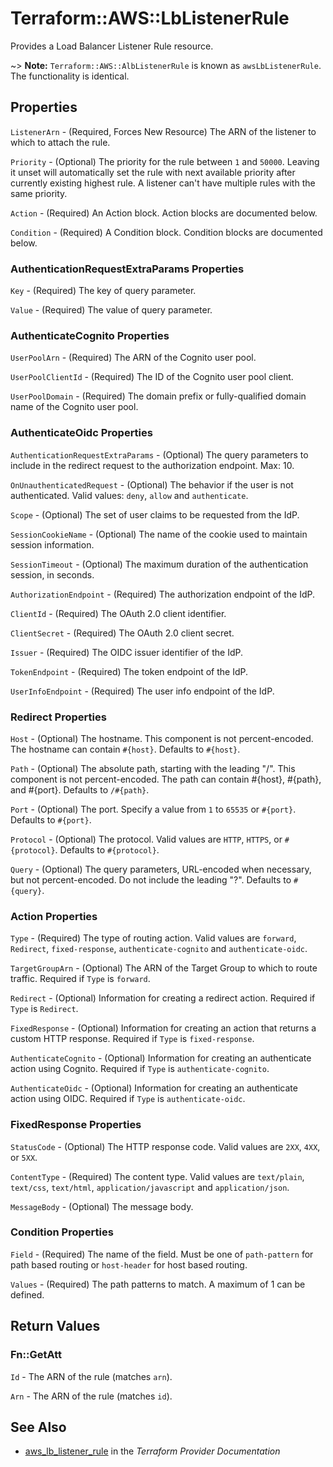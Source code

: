 # Terraform::AWS::LbListenerRule

Provides a Load Balancer Listener Rule resource.

~> **Note:** `Terraform::AWS::AlbListenerRule` is known as `awsLbListenerRule`. The functionality is identical.

## Properties

`ListenerArn` - (Required, Forces New Resource) The ARN of the listener to which to attach the rule.

`Priority` - (Optional) The priority for the rule between `1` and `50000`. Leaving it unset will automatically set the rule with next available priority after currently existing highest rule. A listener can't have multiple rules with the same priority.

`Action` - (Required) An Action block. Action blocks are documented below.

`Condition` - (Required) A Condition block. Condition blocks are documented below.

### AuthenticationRequestExtraParams Properties

`Key` - (Required) The key of query parameter.

`Value` - (Required) The value of query parameter.

### AuthenticateCognito Properties

`UserPoolArn` - (Required) The ARN of the Cognito user pool.

`UserPoolClientId` - (Required) The ID of the Cognito user pool client.

`UserPoolDomain` - (Required) The domain prefix or fully-qualified domain name of the Cognito user pool.

### AuthenticateOidc Properties

`AuthenticationRequestExtraParams` - (Optional) The query parameters to include in the redirect request to the authorization endpoint. Max: 10.

`OnUnauthenticatedRequest` - (Optional) The behavior if the user is not authenticated. Valid values: `deny`, `allow` and `authenticate`.

`Scope` - (Optional) The set of user claims to be requested from the IdP.

`SessionCookieName` - (Optional) The name of the cookie used to maintain session information.

`SessionTimeout` - (Optional) The maximum duration of the authentication session, in seconds.

`AuthorizationEndpoint` - (Required) The authorization endpoint of the IdP.

`ClientId` - (Required) The OAuth 2.0 client identifier.

`ClientSecret` - (Required) The OAuth 2.0 client secret.

`Issuer` - (Required) The OIDC issuer identifier of the IdP.

`TokenEndpoint` - (Required) The token endpoint of the IdP.

`UserInfoEndpoint` - (Required) The user info endpoint of the IdP.

### Redirect Properties

`Host` - (Optional) The hostname. This component is not percent-encoded. The hostname can contain `#{host}`. Defaults to `#{host}`.

`Path` - (Optional) The absolute path, starting with the leading "/". This component is not percent-encoded. The path can contain #{host}, #{path}, and #{port}. Defaults to `/#{path}`.

`Port` - (Optional) The port. Specify a value from `1` to `65535` or `#{port}`. Defaults to `#{port}`.

`Protocol` - (Optional) The protocol. Valid values are `HTTP`, `HTTPS`, or `#{protocol}`. Defaults to `#{protocol}`.

`Query` - (Optional) The query parameters, URL-encoded when necessary, but not percent-encoded. Do not include the leading "?". Defaults to `#{query}`.

### Action Properties

`Type` - (Required) The type of routing action. Valid values are `forward`, `Redirect`, `fixed-response`, `authenticate-cognito` and `authenticate-oidc`.

`TargetGroupArn` - (Optional) The ARN of the Target Group to which to route traffic. Required if `Type` is `forward`.

`Redirect` - (Optional) Information for creating a redirect action. Required if `Type` is `Redirect`.

`FixedResponse` - (Optional) Information for creating an action that returns a custom HTTP response. Required if `Type` is `fixed-response`.

`AuthenticateCognito` - (Optional) Information for creating an authenticate action using Cognito. Required if `Type` is `authenticate-cognito`.

`AuthenticateOidc` - (Optional) Information for creating an authenticate action using OIDC. Required if `Type` is `authenticate-oidc`.

### FixedResponse Properties

`StatusCode` - (Optional) The HTTP response code. Valid values are `2XX`, `4XX`, or `5XX`.

`ContentType` - (Required) The content type. Valid values are `text/plain`, `text/css`, `text/html`, `application/javascript` and `application/json`.

`MessageBody` - (Optional) The message body.

### Condition Properties

`Field` - (Required) The name of the field. Must be one of `path-pattern` for path based routing or `host-header` for host based routing.

`Values` - (Required) The path patterns to match. A maximum of 1 can be defined.


## Return Values

### Fn::GetAtt

`Id` - The ARN of the rule (matches `arn`).

`Arn` - The ARN of the rule (matches `id`).

## See Also

* [aws_lb_listener_rule](https://www.terraform.io/docs/providers/aws/r/lb_listener_rule.html) in the _Terraform Provider Documentation_